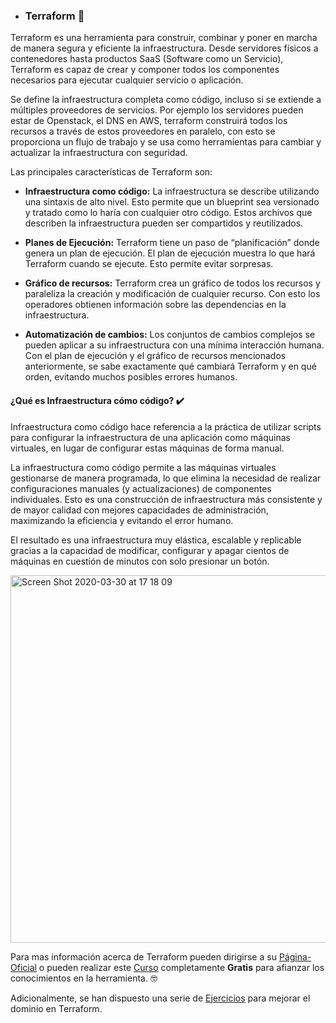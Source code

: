 - ### Terraform 🔧

Terraform es una herramienta para construir, combinar y poner en marcha de manera segura y eficiente la infraestructura. Desde servidores físicos a contenedores hasta productos SaaS (Software como un Servicio), Terraform es capaz de crear y componer todos los componentes necesarios para ejecutar cualquier servicio o aplicación.

Se define la infraestructura completa como código, incluso si se extiende a múltiples proveedores de servicios. Por ejemplo los servidores pueden estar de Openstack, el DNS en AWS, terraform construirá todos los recursos a través de estos proveedores en paralelo, con esto se proporciona un flujo de trabajo y se usa como herramientas para cambiar y actualizar la infraestructura con seguridad.

Las principales características de Terraform son:

- **Infraestructura como código:** La infraestructura se describe utilizando una sintaxis de alto nivel. Esto permite que un blueprint sea versionado y tratado como lo haría con cualquier otro código. Estos archivos que describen la infraestructura pueden ser compartidos y reutilizados.

- **Planes de Ejecución:** Terraform tiene un paso de “planificación” donde genera un plan de ejecución. El plan de ejecución muestra lo que hará Terraform cuando se ejecute. Esto permite evitar sorpresas.

- **Gráfico de recursos:** Terraform crea un gráfico de todos los recursos y paraleliza la creación y modificación de cualquier recurso. Con esto los operadores obtienen información sobre las dependencias en la infraestructura.

- **Automatización de cambios:** Los conjuntos de cambios complejos se pueden aplicar a su infraestructura con una mínima interacción humana. Con el plan de ejecución y el gráfico de recursos mencionados anteriormente, se sabe exactamente qué cambiará Terraform y en qué orden, evitando muchos posibles errores humanos.

#### ¿Qué es Infraestructura cómo código? ✔️

Infraestructura como código hace referencia a la práctica de utilizar scripts para configurar la infraestructura de una aplicación como máquinas virtuales, en lugar de configurar estas máquinas de forma manual.

La infraestructura como código permite a las máquinas virtuales gestionarse de manera programada, lo que elimina la necesidad de realizar configuraciones manuales (y actualizaciones) de componentes individuales. Esto es una construcción de infraestructura más consistente y de mayor calidad con mejores capacidades de administración, maximizando la eficiencia y evitando el error humano.

El resultado es una infraestructura muy elástica, escalable y replicable gracias a la capacidad de modificar, configurar y apagar cientos de máquinas en cuestión de minutos con solo presionar un botón.

<img width="588" alt="Screen Shot 2020-03-30 at 17 18 09" src="https://user-images.githubusercontent.com/45079819/77957806-7455ac80-72aa-11ea-89d6-399e31407f45.png">


Para mas información acerca de Terraform pueden dirigirse a su [Página-Oficial](https://www.terraform.io/) o pueden realizar este [Curso](https://www.youtube.com/watch?v=ec4qHgJQM7c&list=PLfW3im2fiA7XDjPgS9uzgv5Zeyhi_QE9Y) completamente **Gratis** para afianzar los conocimientos en la herramienta. 🤓

Adicionalmente, se han dispuesto una serie de [Ejercicios](https://github.com/Diegonavia/Onboarding-DevOps/tree/master/Terraform) para mejorar el dominio en Terraform.

